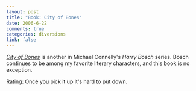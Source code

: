 ```yaml
--- 
layout: post
title: "Book: City of Bones"
date: 2006-6-22
comments: true
categories: diversions
link: false
---
```

<i><a href="http://ereader.com/product/detail/5641?book=City_of_Bones" title="City of Bones">City of Bones</a></i> is another in Michael Connelly's <i>Harry Bosch</i> series. Bosch continues to be among my favorite literary characters, and this book is no exception.

Rating: Once you pick it up it's hard to put down.

